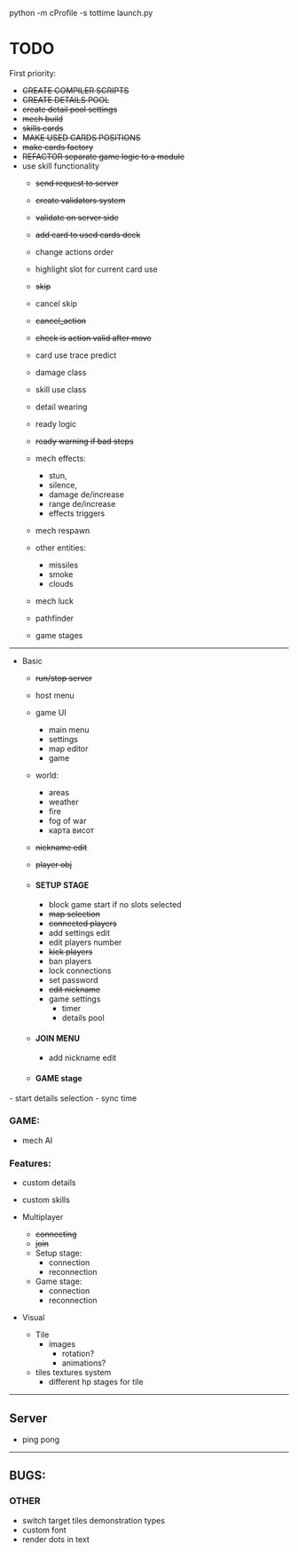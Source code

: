 python -m cProfile -s tottime launch.py

# **TODO**
First priority:
  - ~~CREATE COMPILER SCRIPTS~~
  - ~~CREATE DETAILS POOL~~
  - ~~create detail pool settings~~
  - ~~mech build~~
  - ~~skills cards~~
  - ~~MAKE USED CARDS POSITIONS~~
  - ~~make cards factory~~
  - ~~REFACTOR separate game logic to a module~~
  - use skill functionality
    - ~~send request to server~~
    - ~~create validators system~~
    - ~~validate on server side~~
    - ~~add card to used cards deck~~
    - change actions order
    - highlight slot for current card use 
    - ~~skip~~
    - cancel skip
    - ~~cancel_action~~
    - ~~check is action valid after move~~
    - card use trace predict

    - damage class
    - skill use class

    - detail wearing
    - ready logic
    - ~~ready warning if bad steps~~
    - mech effects: 
      - stun, 
      - silence, 
      - damage de/increase
      - range de/increase
      - effects triggers
    - mech respawn
    - other entities:
      - missiles
      - smoke
      - clouds
    
    - mech luck
    - pathfinder
    - game stages
----------------------
- Basic
  - ~~run/stop server~~
  - host menu
  - game UI
    - main menu
    - settings
    - map editor
    - game
    
  - world:
    - areas
    - weather
    - fire
    - fog of war
    - карта висот

  - ~~nickname edit~~
  - ~~player obj~~
  
  - #### SETUP STAGE
    - block game start if no slots selected 
    - ~~map selection~~
    - ~~connected players~~
    - add settings edit
    - edit players number
    - ~~kick players~~
    - ban players
    - lock connections
    - set password
    - ~~edit nickname~~
    - game settings
      - timer
      - details pool
    
  - #### JOIN MENU
    - add nickname edit
  
  - #### GAME stage
[//]: # (    - draw meches)
    - start details selection
    - sync time

### GAME:
- mech AI

### Features:
  - custom details
  - custom skills

- Multiplayer
  - ~~connecting~~
  - ~~join~~
  - Setup stage:
    - connection
    - reconnection
  - Game stage:
    - connection
    - reconnection


- Visual 
  - Tile
    - images
      - rotation?
      - animations?
  - tiles textures system
      - different hp stages for tile

----------------------

## Server
  - ping pong
----------------------

## BUGS:


### OTHER
 - switch target tiles demonstration types
 - custom font
 - render dots in text